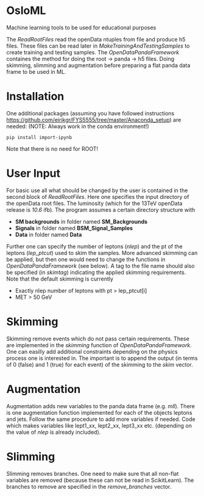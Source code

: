 # OsloML

Machine learning tools to be used for educational purposes

The *ReadRootFiles* read the openData ntuples from file and produce h5 files. These files can be read later in *MakeTrainingAndTestingSamples* to create training and testing samples. The *OpenDataPandaFramework* containes the method for doing the root -> panda -> h5 files. Doing skimming, slimming and augmentation before preparing a flat panda data frame to be used in ML. 

# Installation
One additional packages (assuming you have followed instructions https://github.com/eirikgr/FYS5555/tree/master/Anaconda_setup) are needed:
(NOTE: Always work in the conda environment!)

```
pip install import-ipynb
```


Note that there is no need for ROOT!

# User Input

For basic use all what should be changed by the user is contained in the second block of *ReadRootFiles*. Here one specifies the input directory of the openData root files. The luminosity (which for the 13TeV openData release is *10.6* ifb). The program assumes a certain directory structure with 

- **SM backgrounds** in folder named **SM_Backgrounds**
- **Signals** in folder named **BSM_Signal_Samples**
- **Data** in folder named **Data**

Further one can specify the number of leptons (*nlep*) and the pt of the leptons (*lep_ptcut*) used to skim the samples. More advanced skimming can be applied, but then one would need to change the functions in *OpenDataPandaFramework* (see below). A tag to the file name should also be specified (in *skimtag*) indicating the applied skimming requirements. Note that the default skimming is currently

- Exactly nlep number of leptons with pt > lep_ptcut[i]
- MET > 50 GeV

# Skimming

Skimming remove events which do not pass certain requirements. These are implemented in the *skimming* function of *OpenDataPandaFramework*. One can easilly add additional constraints depending on the physics process one is interested in. The important is to append the output (in terms of 0 (false) and 1 (true) for each event) of the skimming to the *skim* vector.

# Augmentation

Augmentation adds new variables to the panda data frame (e.g. *mll*). There is one augmentation function implemented for each of the objects leptons and jets. Follow the same procedure to add more variables if needed. Code which makes variables like lept1_xx, lept2_xx, lept3_xx etc. (depending on the value of *nlep* is already included). 

# Slimming 

Slimming removes branches. One need to make sure that all non-flat variables are removed (because these can not be read in ScikitLearn). The branches to remove are specified in the *remove_branches* vector.
